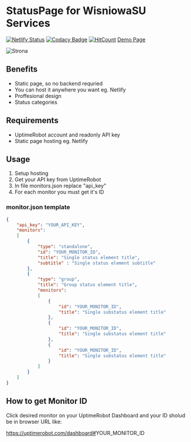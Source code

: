 # StatusPage for WisniowaSU Services

[![Netlify Status](https://api.netlify.com/api/v1/badges/3ccca4a9-e4e2-416f-8467-044fa25c9f8b/deploy-status)](https://app.netlify.com/sites/wisniowastatus/deploys)
[![Codacy Badge](https://api.codacy.com/project/badge/Grade/d40bf80f9df443daaf49ad417e7f49a3)](https://www.codacy.com/manual/fastfend/status-wisniowasu?utm_source=github.com&amp;utm_medium=referral&amp;utm_content=fastfend/status-wisniowasu&amp;utm_campaign=Badge_Grade)
[![HitCount](http://hits.dwyl.com/fastfend/status-wisniowasu.svg)](http://hits.dwyl.com/fastfend/status-wisniowasu)
[Demo Page](https://status.wisniowasu.pl/)

![Strona](https://github.com/fastfend/homepage-wisniowasu/raw/master/github/image.jpg)

## Benefits

- Static page, so no backend requried
- You can host it anywhere you want eg. Netlify
- Proffesional design
- Status categories

## Requirements

- UptimeRobot account and readonly API key
- Static page hosting eg. Netlify

## Usage

1. Setup hosting
2. Get your API key from UptimeRobot
3. In file monitors.json replace "api_key"
4. For each monitor you must get it's ID

### monitor.json template

```json
{
    "api_key": "YOUR_API_KEY",
    "monitors":
    [
        {
            "type": "standalone",
            "id": "YOUR_MONITOR_ID",
            "title": "Single status element title",
            "subtitle" : "Single status element subtitle"
        },
        {
            "type": "group",
            "title": "Group status element title",
            "monitors":
            [
                {
                    "id": "YOUR_MONITOR_ID",
                    "title": "Single substatus element title"
                },
                {
                    "id": "YOUR_MONITOR_ID",
                    "title": "Single substatus element title"
                },
                {
                    "id": "YOUR_MONITOR_ID",
                    "title": "Single substatus element title"
                }
            ]
        }
    ]
}
```

## How to get Monitor ID

Click desired monitor on your UptimeRobot Dashboard
and your ID sholud be in browser URL like:

<https://uptimerobot.com/dashboard#>YOUR_MONITOR_ID
